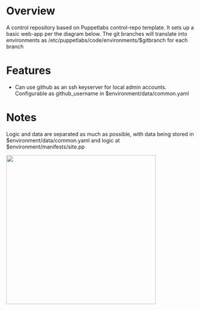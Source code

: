 

# Overview
A control repository based on Puppetlabs control-repo template. It sets up a basic web-app per the diagram below. The git branches will translate into environments as /etc/puppetlabs/code/environments/$gitbranch for each branch
# Features
- Can use github as an ssh keyserver for local admin accounts. Configurable as github_username in $environment/data/common.yaml

# Notes
Logic and data are separated as much as possible, with data being stored in $environment/data/common.yaml and logic at $environment/manifests/site.pp





<img src="https://user-images.githubusercontent.com/21364725/175784240-5d9af1b3-7c00-479a-848e-3801eac4c668.png" width="400" />
